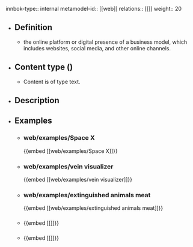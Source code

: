 innbok-type:: internal
metamodel-id:: [[web]]
relations:: [[]]
weight:: 20

- ## Definition
  - the online platform or digital presence of a business model, which includes websites, social media, and other online channels.
- ## Content type ()
  - Content is of type text.
  
- ## Description
- ## Examples
  - ### web/examples/Space X
    {{embed [[web/examples/Space X]]}}
  - ### web/examples/vein visualizer
    {{embed [[web/examples/vein visualizer]]}}
  - ### web/examples/extinguished animals meat
    {{embed [[web/examples/extinguished animals meat]]}}
  - ### 
    {{embed [[]]}}
  - ### 
    {{embed [[]]}}
  

